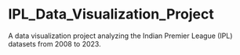 # IPL_Data_Visualization_Project
A data visualization project analyzing the Indian Premier League (IPL) datasets from 2008 to 2023.
